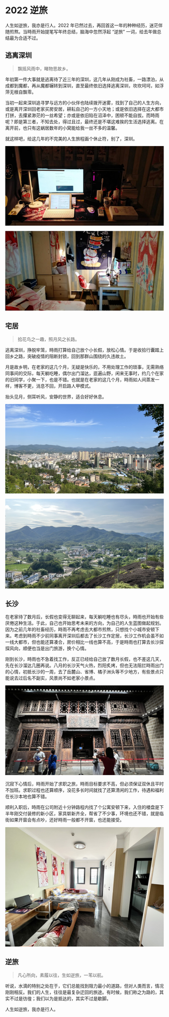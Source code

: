 # 2022 逆旅

人生如逆旅，我亦是行人。2022 年已然过去，再回首这一年的种种经历，迷茫伴随煎熬。当時雨开始提笔写年终总结，脑海中忽然浮起 “逆旅” 一词，给去年做总结最为合适不过。

## 逃离深圳

> 飘摇风雨中，睹物思故乡。

年初第一件大事就是逃离待了近三年的深圳，这几年从刚成为社畜，一路漂泊，从成都到魔都，再从魔都辗转到深圳，直至最终依旧选择逃离深圳，坎坎坷坷，如浮萍无根自飘零。

当初一起来深圳追寻梦与远方的小伙伴也陆续拨开迷雾，找到了自己的人生方向，或是离开深圳回老家买房安居，耕耘自己的一方小天地；或是依旧选择在这大都市打拼，去攥紧渺茫的一丝希望；亦或是依旧陷在沼泽中，困顿不能自拔。而時雨呢？即是第三者，不知去处，得过且过，最终还是不堪这难挨的生活选择逃离。在离开前，也只有这蜗居数年的小窝能给我一丝不多的温馨。

就这样吧，给这几年的不完美的人生旅程画个休止符，别了，深圳。

![工作台](/IMAGES/2023/2023-逆旅/工作台.jpg)

![蜗居](/IMAGES/2023/2023-逆旅/蜗居.jpg)

## 宅居

> 拾花鸟之一趣，照月风之长路。

逃离深圳，挣脱牢笼，時雨打算给自己放个小长假，放松心情。于是收拾行囊踏上回乡之路，突破疫情的阻断封锁，回到那群山围绕的久违故土。

月是故乡明，在老家的这几个月，无疑是快乐的，不用处理工作的琐事，无需熟络同事间的交际，每天躺吃睡，偶尔出门溜达，逛遍山野，闲来无事时，约几个在家的旧同学，小聚一下，也是不错。也就是在老家的这几个月，時雨如人间蒸发一样，博客不更，消息不回，开启路人甲模式。

抬头见月，侧耳听风，安静的世界，适合好好休息。

![故乡鸟瞰](/IMAGES/2023/2023-逆旅/故乡鸟瞰.jpg)

![山间小镇](/IMAGES/2023/2023-逆旅/山间小镇.jpg)

## 长沙

在老家待了数月后，长假也变得无聊起来，每天躺吃睡也有尽头，時雨也开始有些厌倦这种生活。于此，自己也开始思考未来的方向，为自己的人生蓝图做起规划。因为之前几年的社畜经历，時雨不再考虑去大都市煎熬，只想找个小城市安顿下来。考虑到時雨不少前同事离开深圳后都去了长沙工作定居，长沙工作机会虽不如一线大都市，但也能还算凑合，房价相比一线也算不高，于是時雨也打算去长沙探探风向，顺便也当是出门旅游，换个心情。

刚到长沙，時雨也不急着找工作，反正已经给自己放了数月长假，也不差这几天，先在长沙溜达几圈再说。八月的长沙天气火热，烈阳炙烤，但也无法阻拦時雨出门的心情，初抵长沙的一周，去了岳麓山、省博、橘子洲头等不少地方，有些景点只能说去过后名不副实，风景尚不如老家小景点。

![省博](/IMAGES/2023/2023-逆旅/省博.jpg)

沉寂下心情后，時雨开始了求职之旅，時雨目标要求不高，但必须保证双休且平时不加班。求职过程也还算顺序，没花多长时间就找了还算清闲的工作，待遇和福利在长沙本地也算不错。

顺利入职后，時雨在公司附近十分钟路程内找了个公寓安顿下来，入住的楼盘是下半年刚交付装修的新小区，家具崭新齐全，帮省了不少事，环境也还不错，就是临街如果开窗会有点吵，还好時雨一般都不开窗，也还能接受。

![新家](/IMAGES/2023/2023-逆旅/新家.jpg)

## 逆旅

> 凡心所向，素履以往，生如逆旅，一苇以航。

听说，水滴的特别之处在于，它们总能找到阻力最小的道路，但对人类而言，情况刚刚相反。我们的人生，往往是最复杂迂回的旅途。有时候，我们称之为路的，其实不过是彷徨；我们以为是抵达的，其实不过是歇脚。

人生如逆旅，我亦是行人。
